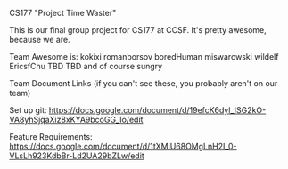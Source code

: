 CS177 "Project Time Waster"

This is our final group project for CS177 at CCSF. It's pretty awesome, because we are.

Team Awesome is:
kokixi
romanborsov
boredHuman
miswarowski
wildelf
EricsfChu
TBD
TBD
and of course sungry

Team Document Links (if you can't see these, you probably aren't on our team)

Set up git: https://docs.google.com/document/d/19efcK6dyl_ISG2kO-VA8yhSjqaXiz8xKYA9bcoGG_Io/edit

Feature Requirements: https://docs.google.com/document/d/1tXMiU68OMgLnH2I_0-VLsLh923KdbBr-Ld2UA29bZLw/edit

